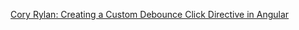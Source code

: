 [Cory Rylan: Creating a Custom Debounce Click Directive in Angular](https://coryrylan.com/blog/creating-a-custom-debounce-click-directive-in-angular)